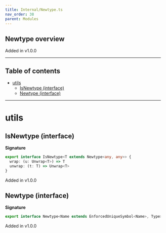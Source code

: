 ```yaml
---
title: Internal/Newtype.ts
nav_order: 38
parent: Modules
---
```


## Newtype overview

Added in v1.0.0

---

<h2 class="text-delta">Table of contents</h2>

- [utils](#utils)
  - [IsNewtype (interface)](#isnewtype-interface)
  - [Newtype (interface)](#newtype-interface)

---

# utils

## IsNewtype (interface)

**Signature**

```ts
export interface IsNewtype<T extends Newtype<any, any>> {
  wrap: (u: Unwrap<T>) => T
  unwrap: (t: T) => Unwrap<T>
}
```

Added in v1.0.0

## Newtype (interface)

**Signature**

```ts
export interface Newtype<Name extends EnforcedUniqueSymbol<Name>, Type> extends INewtype<Name, Type> {}
```

Added in v1.0.0
